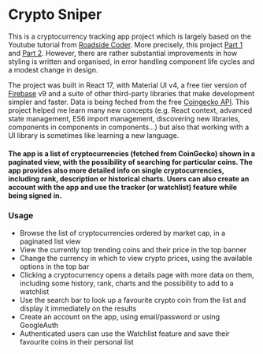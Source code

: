 # Crypto Sniper

This is a cryptocurrency tracking app project which is largely based on the Youtube tutorial from [Roadside Coder](https://www.youtube.com/@RoadsideCoder). More precisely, this project [Part 1](https://www.youtube.com/watch?v=QA6oTpMZp84) and [Part 2](https://www.youtube.com/watch?v=8NMJxyDwP6A). However, there are rather substantial improvements in how styling is written and organised, in error handling component life cycles and a modest change in design.

The project was built in React 17, with Material UI v4, a free tier version of [Firebase](https://firebase.google.com/) v9 and a suite of other third-party libraries that make development simpler and faster. Data is being feched from the free [Coingecko API](https://www.coingecko.com/en/api/documentation). This project helped me learn many new concepts (e.g. React context, advanced state management, ES6 import management, discovering new libraries, components in components in components...) but also that working with a UI library is sometimes like learning a new language.

#### The app is a list of cryptocurrencies (fetched from CoinGecko) shown in a paginated view, with the possibility of searching for particular coins. The app provides also more detailed info on single cryptocurrencies, including rank, description or historical charts. Users can also create an account with the app and use the tracker (or watchlist) feature while being signed in.

### Usage

- Browse the list of cryptocurrencies ordered by market cap, in a paginated list view
- View the currently top trending coins and their price in the top banner
- Change the currency in which to view crypto prices, using the available options in the top bar
- Clicking a cryptocurrency opens a details page with more data on them, including some history, rank, charts and the possibility to add to a watchlist
- Use the search bar to look up a favourite crypto coin from the list and display it immediately on the results
- Create an account on the app, using email/password or using GoogleAuth
- Authenticated users can use the Watchlist feature and save their favourite coins in their personal list
